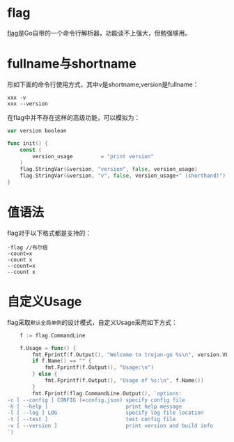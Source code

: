 # flag
[flag](https://golang.org/pkg/flag/)是Go自带的一个命令行解析器，功能谈不上强大，但勉强够用。

# fullname与shortname
形如下面的命令行使用方式，其中v是shortname,version是fullname：
```
xxx -v
xxx --version
```

在flag中并不存在这样的高级功能，可以模拟为：
```go
var version boolean

func init() {
	const (
		version_usage         = "print version"
	)
	flag.StringVar(&version, "version", false, version_usage)
	flag.StringVar(&version, "v", false, version_usage+" (shorthand)")
}
```

# 值语法
flag对于以下格式都是支持的：
```
-flag //布尔值
-count=x
-count x
--count=x
--count x
```

# 自定义Usage
flag采取`默认全局单例`的设计模式，自定义Usage采用如下方式：
```go
	f := flag.CommandLine

	f.Usage = func() {
		fmt.Fprintf(f.Output(), "Welcome to trojan-go %s\n", version.VERSION)
		if f.Name() == "" {
			fmt.Fprintf(f.Output(), "Usage:\n")
		} else {
			fmt.Fprintf(f.Output(), "Usage of %s:\n", f.Name())
		}
		fmt.Fprintf(flag.CommandLine.Output(), `options:
-c [ --config ] CONFIG (=config.json) specify config file
-h [ --help ]                         print help message
-l [ --log ] LOG                      specify log file location
-t [ --test ]                         test config file
-v [ --version ]                      print version and build info
`)
```